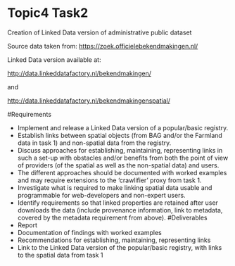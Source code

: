 # Topic4 Task2
Creation of Linked Data version of administrative public dataset

Source data taken from: https://zoek.officielebekendmakingen.nl/

Linked Data version available at: 

http://data.linkeddatafactory.nl/bekendmakingen/ 

and 

http://data.linkeddatafactory.nl/bekendmakingenspatial/

#Requirements
- Implement and release a Linked Data version of a popular/basic registry.
- Establish links between spatial objects (from BAG and/or the Farmland data in task 1) and non-spatial data from the registry.
- Discuss approaches for establishing, maintaining, representing links in such a set-up with obstacles and/or benefits from both the point of view of providers (of the spatial as well as the non-spatial data) and users.
- The different approaches should be documented with worked examples and may require extensions to the ‘crawlifier’ proxy from task 1.
- Investigate what is required to make linking spatial data usable and programmable for web-developers and non-expert users.
- Identify requirements so that linked properties are retained after user downloads the data (include provenance information, link to metadata, covered by the metadata requirement from above).
#Deliverables
- Report
- Documentation of findings with worked examples
- Recommendations for establishing, maintaining, representing links
- Link to the Linked Data version of the popular/basic registry, with links to the spatial data from task 1
